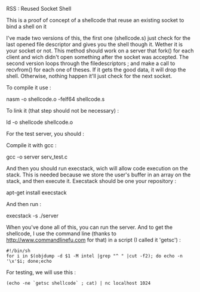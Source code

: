 RSS : Reused Socket Shell

This is a proof of concept of a shellcode that reuse an existing socket to bind a shell on it

I've made two versions of this, the first one (shellcode.s) just check for the last opened file descriptor and gives you the shell though it. Wether it is your socket or not. This method should work on a server that fork() for each client and wich didn't open something after the socket was accepted.
The second version loops through the filedescriptors ; and make a call to recvfrom() for each one of theses. If it gets the good data, it will drop the shell. Otherwise, nothing happen it'll just check for the next socket.

To compile it use :

   nasm -o shellcode.o -felf64 shellcode.s

To link it (that step should not be necessary) :

   ld -o shellcode shellcode.o

For the test server, you should :

Compile it with gcc :

   gcc -o server serv_test.c

And then you should run execstack, wich will allow code execution on the stack. This is needed because we store the user's buffer in an array on the stack, and then execute it. Execstack should be one your repository :

   apt-get install execstack

And then run :
   
   execstack -s ./server

When you've done all of this, you can run the server.
And to get the shellcode, I use the command line (thanks to http://www.commandlinefu.com for that) in a script (I called it 'getsc') :

    #!/bin/sh
    for i in $(objdump -d $1 -M intel |grep "^ " |cut -f2); do echo -n '\x'$i; done;echo

For testing, we will use this :

    (echo -ne `getsc shellcode` ; cat) | nc localhost 1024
